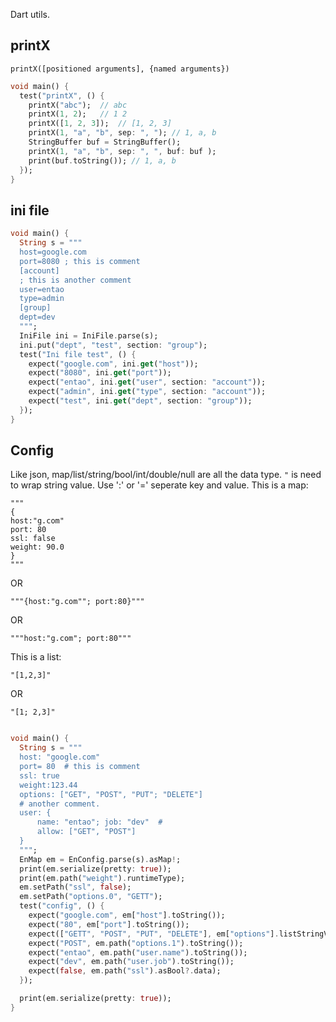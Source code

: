 Dart utils.

## printX
`printX([positioned arguments], {named arguments})`
```dart
void main() {
  test("printX", () {
    printX("abc");  // abc
    printX(1, 2);   // 1 2
    printX([1, 2, 3]);  // [1, 2, 3]
    printX(1, "a", "b", sep: ", "); // 1, a, b
    StringBuffer buf = StringBuffer();
    printX(1, "a", "b", sep: ", ", buf: buf );
    print(buf.toString()); // 1, a, b
  });
}

```

## ini file 
```dart
void main() {
  String s = """
  host=google.com
  port=8080 ; this is comment
  [account]
  ; this is another comment
  user=entao
  type=admin
  [group]
  dept=dev
  """;
  IniFile ini = IniFile.parse(s);
  ini.put("dept", "test", section: "group");
  test("Ini file test", () {
    expect("google.com", ini.get("host"));
    expect("8080", ini.get("port"));
    expect("entao", ini.get("user", section: "account"));
    expect("admin", ini.get("type", section: "account"));
    expect("test", ini.get("dept", section: "group"));
  });
}
```

## Config 

Like json, map/list/string/bool/int/double/null are all the data type.
`"` is need to wrap string value.
Use ':' or '=' seperate key and value.
This is a map:
```
"""
{
host:"g.com"
port: 80
ssl: false
weight: 90.0
}
"""
```
OR
```
"""{host:"g.com""; port:80}"""
```
OR
```
"""host:"g.com"; port:80"""
```

This is a list:
```
"[1,2,3]"
```
OR
```
"[1; 2,3]"
```

```dart

void main() {
  String s = """
  host: "google.com"  
  port= 80  # this is comment
  ssl: true
  weight:123.44
  options: ["GET", "POST", "PUT"; "DELETE"]
  # another comment.
  user: {
      name: "entao"; job: "dev"  #
      allow: ["GET", "POST"]
  }
  """;
  EnMap em = EnConfig.parse(s).asMap!;
  print(em.serialize(pretty: true));
  print(em.path("weight").runtimeType);
  em.setPath("ssl", false);
  em.setPath("options.0", "GETT");
  test("config", () {
    expect("google.com", em["host"].toString());
    expect("80", em["port"].toString());
    expect(["GETT", "POST", "PUT", "DELETE"], em["options"].listStringValue);
    expect("POST", em.path("options.1").toString());
    expect("entao", em.path("user.name").toString());
    expect("dev", em.path("user.job").toString());
    expect(false, em.path("ssl").asBool?.data);
  });

  print(em.serialize(pretty: true));
}

```

